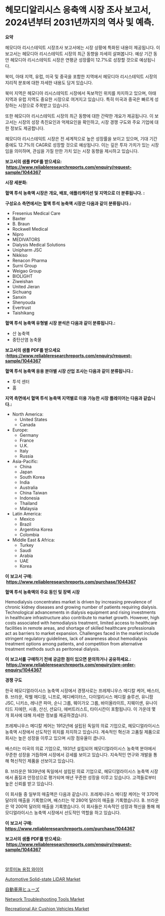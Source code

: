 <p><h1>헤모디알리시스 응축액 시장 조사 보고서, 2024년부터 2031년까지의 역사 및 예측.</h1></p><p><strong>요약</strong></p>
<p><p>헤모디아 리시스테익트 시장조사 보고서에는 시장 상황에 특화된 내용이 제공됩니다. 이 보고서는 헤모디아 리시스테익트 시장의 최근 동향을 자세히 살펴봅니다. 예상 기간 동안 헤모디아 리시스테익트 시장은 연평균 성장률이 12.7%로 성장할 것으로 예상됩니다.</p><p>북미, 아태 지역, 유럽, 미국 및 중국을 포함한 지역에서 헤모디아 리시스테익트 시장의 지리적 분포에 대한 자세한 내용도 담겨 있습니다. </p><p>북미 지역은 헤모디아 리시스테익트 시장에서 독보적인 위치를 차지하고 있으며, 아태 지역과 유럽 지역도 중요한 시장으로 여겨지고 있습니다. 특히 미국과 중국은 빠르게 성장하는 시장으로 주목받고 있습니다.</p><p>또한 헤모디아 리시스테익트 시장의 최근 동향에 대한 간략한 개요가 제공됩니다. 이 보고서는 시장의 성장 촉진요인과 억제요인을 확인하고, 시장 경쟁 구도와 주요 기업에 대한 정보도 제공합니다.</p><p>헤모디아 리시스테익트 시장은 전 세계적으로 높은 성장률을 보이고 있으며, 기대 기간 중에도 12.7%의 CAGR로 성장할 것으로 예상됩니다. 이는 깊은 투자 가치가 있는 시장임을 의미하며, 관심을 가질 만한 가치 있는 시장 동향을 제시하고 있습니다.</p></p>
<p><strong>보고서의 샘플 PDF를 받으세요: &nbsp;<a href="https://www.reliableresearchreports.com/enquiry/request-sample/1044367">https://www.reliableresearchreports.com/enquiry/request-sample/1044367</a></strong></p>
<p><strong>시장 세분화:</strong></p>
<p><strong> 혈액 투석 농축액 시장은 개요, 배포, 애플리케이션 및 지역으로 더 분류됩니다. :</strong></p>
<p><strong>구성요소 측면에서는 혈액 투석 농축액 시장은 다음과 같이 분류됩니다.:</strong></p>
<p><ul><li>Fresenius Medical Care</li><li>Baxter</li><li>B. Braun</li><li>Rockwell Medical</li><li>Nipro</li><li>MEDIVATORS</li><li>Dialysis Medical Solutions</li><li>Unipharm JSC</li><li>Nikkiso</li><li>Renacon Pharma</li><li>Surni Group</li><li>Weigao Group</li><li>BIOLIGHT</li><li>Ziweishan</li><li>United Jieran</li><li>Sichuang</li><li>Sanxin</li><li>Shenyouda</li><li>Evertrust</li><li>Taishikang</li></ul></p>
<p><strong> 혈액 투석 농축액 유형별 시장 분석은 다음과 같이 분류됩니다.:</strong></p>
<p><ul><li>산 농축액</li><li>중탄산염 농축물</li></ul></p>
<p><strong>보고서의 샘플 PDF를 받으세요 :<a href="https://www.reliableresearchreports.com/enquiry/request-sample/1044367">https://www.reliableresearchreports.com/enquiry/request-sample/1044367</a></strong></p>
<p><strong> 혈액 투석 농축액 응용 분야별 시장 산업 조사는 다음과 같이 분류됩니다.:</strong></p>
<p><ul><li>투석 센터</li><li>홈</li></ul></p>
<p><strong>지역 측면에서 혈액 투석 농축액 지역별로 이용 가능한 시장 플레이어는 다음과 같습니다.:</strong></p>
<p><ul>
    <li>
        North America:
        <ul>
            <li>United States</li>
            <li>Canada</li>
        </ul>
    </li>
    <li>
        Europe:
        <ul>
            <li>Germany</li>
            <li>France</li>
            <li>U.K.</li>
            <li>Italy</li>
            <li>Russia</li>
        </ul>
    </li>
    <li>
        Asia-Pacific:
        <ul>
            <li>China</li>
            <li>Japan</li>
            <li>South Korea</li>
            <li>India</li>
            <li>Australia</li>
            <li>China Taiwan</li>
            <li>Indonesia</li>
            <li>Thailand</li>
            <li>Malaysia</li>
        </ul>
    </li>
    <li>
        Latin America:
        <ul>
            <li>Mexico</li>
            <li>Brazil</li>
            <li>Argentina Korea</li>
            <li>Colombia</li>
        </ul>
    </li>
    <li>
        Middle East & Africa:
        <ul>
            <li>Turkey</li>
            <li>Saudi</li>
            <li>Arabia</li>
            <li>UAE</li>
            <li>Korea</li>
        </ul>
    </li>
    </ul></p>
<p><strong>이 보고서 구매: &nbsp;<a href="https://www.reliableresearchreports.com/purchase/1044367">https://www.reliableresearchreports.com/purchase/1044367</a></strong></p>
<p><strong>혈액 투석 농축액의 주요 동인 및 장벽 시장</strong></p>
<p><p>Hemodialysis concentrates market is driven by increasing prevalence of chronic kidney diseases and growing number of patients requiring dialysis. Technological advancements in dialysis equipment and rising investments in healthcare infrastructure also contribute to market growth. However, high costs associated with hemodialysis treatment, limited access to healthcare facilities in remote areas, and shortage of skilled healthcare professionals act as barriers to market expansion. Challenges faced in the market include stringent regulatory guidelines, lack of awareness about hemodialysis treatment options among patients, and competition from alternative treatment methods such as peritoneal dialysis.</p></p>
<p><strong>이 보고서를 구매하기 전에 궁금한 점이 있으면 문의하거나 공유하세요.: &nbsp;<a href="https://www.reliableresearchreports.com/enquiry/pre-order-enquiry/1044367">https://www.reliableresearchreports.com/enquiry/pre-order-enquiry/1044367</a></strong></p>
<p><strong>경쟁 구도</strong></p>
<p><p>한국 헤모디얼라이시스 농축액 시장에서 경쟁사로는 프레제니우스 메디칼 케어, 배스터, B. 브라운, 락웰 메디컬, 니프로, 메디베이터스, 다이얼리시스 메디컬 솔루션, 유니팜 JSC, 니키소, 레나콘 파마, 순니 그룹, 웨이가오 그룹, 바이올라이트, 지웨이샌, 유나이티드 지에란, 시충, 산신, 션요다, 에버트러스트, 타이시칸이 포함됩니다. 이 가운데 몇 개 회사에 대해 자세한 정보를 제공하겠습니다.</p><p>프레제니우스 메디칼 케어는 1912년에 설립된 독일의 의료 기업으로, 헤모디얼라이시스 농축액 시장에서 선도적인 위치를 차지하고 있습니다. 계속적인 혁신과 고품질 제품으로 회사는 높은 성장을 이루고 있으며 시장 점유율이 큽니다.</p><p>배스터는 미국의 의료 기업으로, 1931년 설립되어 헤모디얼라이시스 농축액 분야에서 꾸준한 성장을 거듭하며 시장에서 강세를 보이고 있습니다. 지속적인 연구와 개발을 통해 혁신적인 제품을 선보이고 있습니다.</p><p>B. 브라운은 1839년에 독일에서 설립된 의료 기업으로, 헤모디얼라이시스 농축액 시장에서 품질과 안정성으로 평가되며 매년 꾸준한 성장을 이루고 있습니다. 고객들로부터 높은 신뢰를 받고 있습니다.</p><p>이 회사들 중 일부의 매출액은 다음과 같습니다. 프레제니우스 메디칼 케어는 약 370억 달러의 매출을 기록했으며, 배스터는 약 280억 달러의 매출을 기록했습니다. B. 브라운은 약 200억 달러의 매출을 기록했습니다. 이 회사들은 지속적인 성장과 혁신을 통해 헤모디얼라이시스 농축액 시장에서 선도적인 역할을 하고 있습니다.</p></p>
<p><strong>이 보고서 구매: &nbsp; <a href="https://www.reliableresearchreports.com/purchase/1044367">https://www.reliableresearchreports.com/purchase/1044367</a></strong></p>
<p><strong>보고서의 샘플 PDF를 받으세요: &nbsp;<a href="https://www.reliableresearchreports.com/enquiry/request-sample/1044367">https://www.reliableresearchreports.com/enquiry/request-sample/1044367</a></strong><strong></strong></p>
<p>&nbsp;</p>
<p><p><a href="https://github.com/vskv4779xr1/Market-Research-Report-List-1/blob/main/3971976190019.md">알루미늄 용접 와이어</a></p><p><a href="https://view.publitas.com/reportprime-1/automotive-solid-state-lidar-market-research-report-reveals-the-latest-trends-and-opportunities-of-this-market-for-period-from-2023-2030/">Automotive Solid-state LiDAR Market</a></p><p><a href="https://github.com/ksxzwxabcuynh011/Market-Research-Report-List-1/blob/main/8334252190143.md">自動車用ヒューズ</a></p><p><a href="https://butternut-bug-553.notion.site/Network-Troubleshooting-Tools-Market-Provides-Detailed-Segmentation-of-this-Market-based-on-Type-Ap-9c7aa9dbd2da432582a1b0b3629a68ca">Network Troubleshooting Tools Market</a></p><p><a href="https://issuu.com/reportprime-2/docs/recreational-air-cushion-vehicles-market-size-2030">Recreational Air Cushion Vehicles Market</a></p></p>